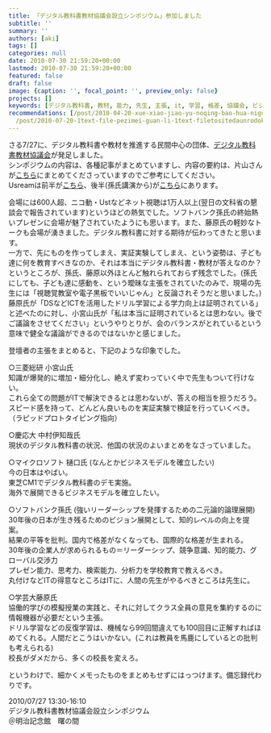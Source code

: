 ```yaml
---
title: 「デジタル教科書教材協議会設立シンポジウム」参加しました
subtitle: ''
summary: ''
authors: [aki]
tags: []
categories: null
date: 2010-07-30 21:59:20+00:00
lastmod: 2010-07-30 21:59:20+00:00
featured: false
draft: false
image: {caption: '', focal_point: '', preview_only: false}
projects: []
keywords: [デジタル教科書, 教材, 能力, 先生, 主張, it, 学習, 格差, 協議会, ビジネスモデル]
recommendations: [/post/2010-04-20-xue-xiao-jiao-yu-noqing-bao-hua-niguan-suruken-tan-hui-noraibupei-xin-gaxing-warerusoudesu-qing-bao-hua-tojiao-yu/,
  /post/2010-07-20-1text-file-pezimei-guan-li-1text-filetositedaunrodoke/, /post/2010-07-20-sinpoziumu-jiao-yu-nowei-lai-wotuo-kudian-zi-hua-jiao-cai-ut-etext-memo/]
---
```

さる7/27に、デジタル教科書や教材を推進する民間中心の団体、[デジタル教科書教材協議会](http://ditt.jp)が発足しました。  
シンポジウムの内容は、各種記事がまとめていますし、内容の要約は、片山さんが[こちら](http://e-textbook.blog.so-net.ne.jp/2010-07-30)にまとめてくださっていますのでご参考にしてください。  
Usreamは前半が[こちら](http://www.ustream.tv/recorded/8540903)、後半(孫氏講演から)が[こちら](http://www.ustream.tv/recorded/8551014)にあります。

会場には600人超、ニコ動・Ustなどネット視聴は1万人以上(翌日の文科省の懇談会で報告されています)というほどの熱気でした。ソフトバンク孫氏の終始熱いプレゼンに会場が魅了されていたようにも思います。また、藤原氏の軽妙なトークも会場が湧きました。デジタル教科書に対する期待が伝わってきたと思います。  
一方で、先にものを作ってしまえ、実証実験してしまえ、という姿勢は、子ども達に何を教育すべきなのか、それは本当にデジタル教科書・教材が答えなのか？というところが、孫氏、藤原以外ほとんど触れられておらず残念でした。(孫氏にしても、子ども達に感動を、という曖昧な主張をされていたのみで、現場の先生には「視聴覚教室や電子黒板でいいじゃん」と反論されそうだと思いました。)  
藤原氏が「DSなどICTを活用したドリル学習による学力向上は証明されている」と述べたのに対し、小宮山氏が「私は本当に証明されているとは思わない。後でご議論をさせてください」というやりとりが、会のバランスがとれているという意味で健全な議論ができるのではないかと感じました。

登壇者の主張をまとめると、下記のような印象でした。

○三菱総研 小宮山氏  
知識が爆発的に増加・細分化し、絶えず変わっていく中で先生もついて行けない。  
これら全ての問題がITで解決できるとは思わないが、答えの相当を担うだろう。  
スピード感を持って、どんどん良いものを実証実験で検証を行っていくべき。（ラピッドプロトタイピング指向）

○慶応大 中村伊知哉氏  
現状のデジタル教科書の状況、他国の状況のよいまとめをなさっていました。

○マイクロソフト 樋口氏 (なんとかビジネスモデルを確立したい)  
今の日本はやばい。  
東芝CM1でデジタル教科書のデモ実施。  
海外で展開できるビジネスモデルを確立したい。

○ソフトバンク孫氏 (強いリーダーシップを発揮するための二元論的論理展開)  
30年後の日本が生き残るためのビジョン展開として、知的レベルの向上を提案。  
結果の平等を批判。国内で格差がなくなっても、国際的な格差が生まれる。  
30年後の企業人が求められるもの＝リーダーシップ、競争意識、知的能力、グローバル交渉力  
プレゼン能力、思考力、検索能力、分析力を学校教育で教えるべき。  
丸付けなどITの得意なところはITに、人間の先生がやるべきところは先生に。

○学芸大藤原氏  
協働的学びの模擬授業の実践と、それに対してクラス全員の意見を集約するのに情報機器が必要だという主張。  
ドリル学習などの反復学習は、機械なら99回間違えても100回目に正解すればほめてくれる。人間だとこうはいかない。(これは教員を馬鹿にしているとの批判も考えられる)  
校長がダメだから、多くの校長を変えろ。

というわけで、細かくメモったものをまとめもせずにはっつけます。備忘録代わりです。

2010/07/27 13:30-16:10  
デジタル教科書教材協議会設立シンポジウム  
＠明治記念館　曙の間


